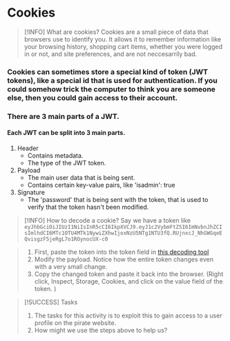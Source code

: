 # Cookies

> [!INFO] What are cookies?
> Cookies are a small piece of data that browsers use to identify you. It allows it to remember information like your browsing history, shopping cart items, whether you were logged in or not, and site preferences, and are not neccesarrily bad.

### Cookies can sometimes store a special kind of token (JWT tokens), like a special id that is used for authentication. If you could somehow trick the computer to think you are someone else, then you could gain access to their account.

### There are 3 main parts of a JWT.

#### Each JWT can be split into 3 main parts.

1. Header
   - Contains metadata.
   - The type of the JWT token.
2. Payload
   - The main user data that is being sent.
   - Contains certain key-value pairs, like 'isadmin': true
3. Signature
   - The 'password' that is being sent with the token, that is used to verify that the token hasn't been modified.

> [!INFO] How to decode a cookie?
> Say we have a token like `eyJhbGciOiJIUzI1NiIsInR5cCI6IkpXVCJ9.eyJ1c2VybmFtZSI6ImNvbnJhZCIsImlhdCI6MTc1OTU4MTk1NywiZXhwIjoxNzU5NTg1NTU3fQ.RUjnxcJ_NhGWGqeEQvisgzF5jeRgL7o1ROynocUX-c0`

> 1. First, paste the token into the token field in [this decoding tool](https://fusionauth.io/dev-tools/jwt-decoder)
> 2. Modify the payload. Notice how the entire token changes even with a very small change.
> 3. Copy the changed token and paste it back into the browser. (Right click, Inspect, Storage, Cookies, and click on the value field of the token. )

> [!SUCCESS] Tasks
>
> 1. The tasks for this activity is to exploit this to gain access to a user profile on the pirate website.
> 2. How might we use the steps above to help us?
